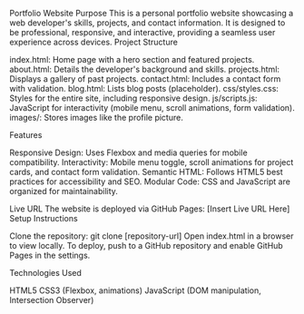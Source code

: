 Portfolio Website
Purpose
This is a personal portfolio website showcasing a web developer's skills, projects, and contact information. It is designed to be professional, responsive, and interactive, providing a seamless user experience across devices.
Project Structure

index.html: Home page with a hero section and featured projects.
about.html: Details the developer's background and skills.
projects.html: Displays a gallery of past projects.
contact.html: Includes a contact form with validation.
blog.html: Lists blog posts (placeholder).
css/styles.css: Styles for the entire site, including responsive design.
js/scripts.js: JavaScript for interactivity (mobile menu, scroll animations, form validation).
images/: Stores images like the profile picture.

Features

Responsive Design: Uses Flexbox and media queries for mobile compatibility.
Interactivity: Mobile menu toggle, scroll animations for project cards, and contact form validation.
Semantic HTML: Follows HTML5 best practices for accessibility and SEO.
Modular Code: CSS and JavaScript are organized for maintainability.

Live URL
The website is deployed via GitHub Pages: [Insert Live URL Here]
Setup Instructions

Clone the repository: git clone [repository-url]
Open index.html in a browser to view locally.
To deploy, push to a GitHub repository and enable GitHub Pages in the settings.

Technologies Used

HTML5
CSS3 (Flexbox, animations)
JavaScript (DOM manipulation, Intersection Observer)
